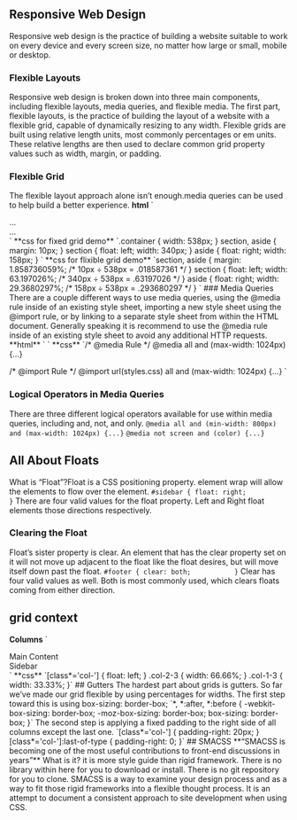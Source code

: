 ## Responsive Web Design
Responsive web design is the practice of building a website suitable to work on every device and every screen size, no matter how large or small, mobile or desktop.
### Flexible Layouts
Responsive web design is broken down into three main components, including flexible layouts, media queries, and flexible media. The first part, flexible layouts, is the practice of building the layout of a website with a flexible grid,
capable of dynamically resizing to any width. 
Flexible grids are built using relative length units, most commonly percentages or em units. These relative lengths are then used to declare common grid property values such as width, margin, or padding.
### Flexible Grid
The flexible layout approach alone isn’t enough.media queries can be used to help build a better experience.
**html**
`<div class="container">
  <section>...</section>
  <aside>...</aside>
</div>
`
**css for fixed grid demo** 
`.container {
  width: 538px;
}
section,
aside {
  margin: 10px;
}
section {
  float: left;
  width: 340px;
}
aside {
  float: right;
  width: 158px;
}
`
**css for flixible grid demo**
`section,
aside {
  margin: 1.858736059%; /*  10px ÷ 538px = .018587361 */
}
section {
  float: left;
  width: 63.197026%;    /* 340px ÷ 538px = .63197026 */   
}
aside {
  float: right;
  width: 29.3680297%;  /* 158px ÷ 538px = .293680297 */
}
`
### Media Queries
There are a couple different ways to use media queries, using the @media rule inside of an existing style sheet, importing a new style sheet using the @import rule, or by linking to a separate style sheet from within the HTML document.
Generally speaking it is recommend to use the @media rule inside of an existing style sheet to avoid any additional HTTP requests.
**html**
`<!-- Separate CSS File -->
<link href="styles.css" rel="stylesheet" media="all and (max-width: 1024px)">
`
**css**
`/* @media Rule */
@media all and (max-width: 1024px) {...}

/* @import Rule */
@import url(styles.css) all and (max-width: 1024px) {...}
`
### Logical Operators in Media Queries
There are three different logical operators available for use within media queries, including and, not, and only.
`@media all and (min-width: 800px) and (max-width: 1024px) {...}`
`@media not screen and (color) {...}`
## All About Floats
What is “Float”?Float is a CSS positioning property. element wrap will allow the elements to flow over the element.
`#sidebar {
  float: right;			
}`
There are four valid values for the float property. Left and Right float elements those directions respectively.
### Clearing the Float
Float’s sister property is clear. An element that has the clear property set on it will not move up adjacent to the float like the float desires, but will move itself down past the float.
`#footer {
  clear: both;			
}`
Clear has four valid values as well. Both is most commonly used, which clears floats coming from either direction.
## grid context
**Columns**
`<div class="grid">
  <div class="col-2-3">
     Main Content
  </div>
  <div class="col-1-3">
     Sidebar
  </div>
</div>`
**css**
`[class*='col-'] {
  float: left;
}
.col-2-3 {
  width: 66.66%;
}
.col-1-3 {
  width: 33.33%;
}`
## Gutters
The hardest part about grids is gutters. So far we’ve made our grid flexible by using percentages for widths.
The first step toward this is using box-sizing: border-box;
`*, *:after, *:before {
  -webkit-box-sizing: border-box;
  -moz-box-sizing: border-box;
  box-sizing: border-box;
}`
The second step is applying a fixed padding to the right side of all columns except the last one.
`[class*='col-'] {
  padding-right: 20px;
}
[class*='col-']:last-of-type {
  padding-right: 0;
}`
## SMACSS
**“SMACSS is becoming one of the most useful contributions to front-end discussions in years”**
What is it?
it is more style guide than rigid framework. There is no library within here for you to download or install. There is no git repository for you to clone. 
SMACSS is a way to examine your design process and as a way to fit those rigid frameworks into a flexible thought process. It is an attempt to document a consistent approach to site development when using CSS.
